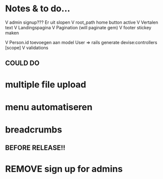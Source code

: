 # Notes & to do...

V admin signup??? Er uit slopen
V root_path home button active
V Vertalen text
V Landingspagina
V Pagination (will paginate gem)
V footer stickey maken

V Person.id toevoegen aan model User => rails generate devise:controllers [scope]
V validations





## COULD DO ##

# multiple file upload
# menu automatiseren
# breadcrumbs



## BEFORE RELEASE!! ##
# REMOVE sign up for admins
